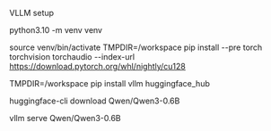 VLLM setup

python3.10 -m venv venv

source venv/bin/activate
TMPDIR=/workspace pip install --pre torch torchvision torchaudio --index-url https://download.pytorch.org/whl/nightly/cu128

TMPDIR=/workspace pip install vllm huggingface_hub

huggingface-cli download  Qwen/Qwen3-0.6B

vllm serve Qwen/Qwen3-0.6B